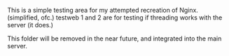 This is a simple testing area for my attempted recreation of Nginx. (simplified, ofc.)
testweb 1 and 2 are for testing if threading works with the server (it does.)

This folder will be removed in the near future, and integrated into the main server.